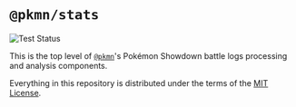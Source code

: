 # `@pkmn/stats`

![Test Status](https://github.com/pkmn/stats/workflows/Tests/badge.svg)

This is the top level of [`@pkmn`](https://pkmn.cc/@pkmn/)'s Pokémon Showdown battle logs
processing and analysis components. 

Everything in this repository is distributed under the terms of the [MIT License](LICENSE).
